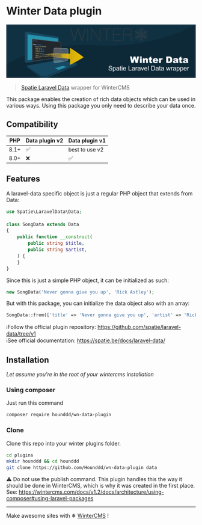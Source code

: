 # Winter Data plugin

![Winter Data](https://github.com/hounddd/wn-data-plugin/blob/main/.github/Data-plugin.png?raw=true)

> [Spatie Laravel Data](https://github.com/spatie/laravel-data/) wrapper for WinterCMS

This package enables the creation of rich data objects which can be used in various ways. Using this package you only need to describe your data once.

## Compatibility

| PHP  | Data plugin v2 |  Data plugin v1 | 
|------|----------------|----------------|
| 8.1+ | ✅ | best to use v2 |
| 8.0+ | ❌ | ✅ |

## Features

A laravel-data specific object is just a regular PHP object that extends from Data:

```php
use Spatie\LaravelData\Data;

class SongData extends Data
{
    public function __construct(
        public string $title,
        public string $artist,
    ) {
    }
}
```
Since this is just a simple PHP object, it can be initialized as such:

```php
new SongData('Never gonna give you up', 'Rick Astley');
```

But with this package, you can initialize the data object also with an array:

```php
SongData::from(['title' => 'Never gonna give you up', 'artist' => 'Rick Astley']);
```

ℹFollow the official plugin repository: https://github.com/spatie/laravel-data/tree/v1  
ℹSee official documentation: https://spatie.be/docs/laravel-data/


## Installation
*Let assume you're in the root of your wintercms installation*

### Using composer
Just run this command
```bash
composer require hounddd/wn-data-plugin
```

### Clone
Clone this repo into your winter plugins folder.

```bash
cd plugins
mkdir hounddd && cd hounddd
git clone https://github.com/Hounddd/wn-data-plugin data
```

⚠ Do not use the publish command. This plugin handles this the way it should be done in WinterCMS, which is why it was created in the first place.  
See: https://wintercms.com/docs/v1.2/docs/architecture/using-composer#using-laravel-packages


***
Make awesome sites with ❄ [WinterCMS](https://wintercms.com) !
